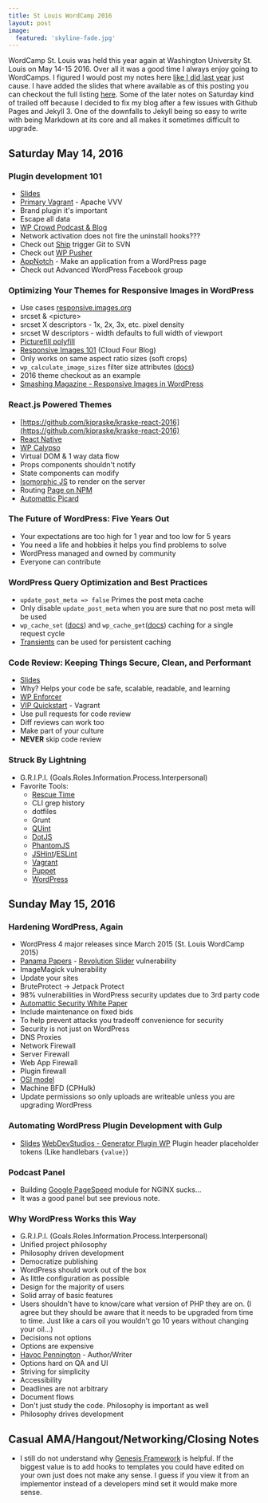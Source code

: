 ```yaml
---
title: St Louis WordCamp 2016
layout: post
image:
  featured: 'skyline-fade.jpg'
---
```


WordCamp St. Louis was held this year again at Washington University St. Louis on May 14-15 2016. Over all it was a good time I always enjoy going to WordCamps. I figured I would post my notes here [like I did last year](http://danholloran.me/2015/03/15/st-louis-wordcamp-2015/) just cause. I have added the slides that where available as of this posting you can checkout the full listing [here](https://2016.stlouis.wordcamp.org/2016/05/16/speaker-slides-round-up/). Some of the later notes on Saturday kind of trailed off because I decided to fix my blog after a few issues with Github Pages and Jekyll 3. One of the downfalls to Jekyll being so easy to write with being Markdown at its core and all makes it sometimes difficult to upgrade.

## Saturday May 14, 2016

### Plugin development 101
- [Slides](http://whoischris.com/slides/plugin-dev-101.pdf)
- [Primary Vagrant](https://github.com/ChrisWiegman/Primary-Vagrant) - Apache VVV
- Brand plugin it's important
- Escape all data
- [WP Crowd Podcast & Blog](http://www.thewpcrowd.com/)
- Network activation does not fire the uninstall hooks???
- Check out [Ship](http://ship.getherbert.com/) trigger Git to SVN
- Check out [WP Pusher](https://wppusher.com/)
- [AppNotch](http://www.appnotch.com/) - Make an application from a WordPress page
- Check out Advanced WordPress Facebook group

### Optimizing Your Themes for Responsive Images in WordPress
- Use cases [responsive.images.org](http://responsive.images.org)
- srcset & &lt;picture&gt;
- srcset X descriptors - 1x, 2x, 3x, etc. pixel density
- srcset W descriptors - width defaults to full width of viewport
- [Picturefill polyfill](https://scottjehl.github.io/picturefill/)
- [Responsive Images 101](http://blog.cloudfour.com/responsive-images-101-definitions/) (Cloud Four Blog)
- Only works on same aspect ratio sizes (soft crops)
- `wp_calculate_image_sizes` filter size attributes ([docs](https://developer.wordpress.org/reference/functions/wp_calculate_image_sizes/))
- 2016 theme checkout as an example
- [Smashing Magazine - Responsive Images in WordPress](https://www.smashingmagazine.com/2015/12/responsive-images-in-wordpress-core/)

### React.js Powered Themes
- [https://github.com/kipraske/kraske-react-2016](https://github.com/kipraske/kraske-react-2016)
- [React Native](https://facebook.github.io/react-native/)
- [WP Calypso](https://developer.wordpress.com/calypso/)
- Virtual DOM & 1 way data flow
- Props components shouldn't notify
- State components can modify
- [Isomorphic JS](http://isomorphic.net/) to render on the server
- Routing [Page on NPM](https://www.npmjs.com/package/page)
- [Automattic Picard](https://github.com/Automattic/Picard)
### The Future of WordPress: Five Years Out
- Your expectations are too high for 1 year and too low for 5 years
- You need a life and hobbies it helps you find problems to solve
- WordPress managed and owned by community
- Everyone can contribute

### WordPress Query Optimization and Best Practices
- `update_post_meta => false` Primes the post meta cache
- Only disable `update_post_meta` when you are sure that no post meta will be used
- `wp_cache_set` ([docs](https://codex.wordpress.org/Function_Reference/wp_cache_set)) and `wp_cache_get`([docs](https://codex.wordpress.org/Function_Reference/wp_cache_get)) caching for a single request cycle
- [Transients](https://codex.wordpress.org/Transients_API) can be used for persistent caching

### Code Review: Keeping Things Secure, Clean, and Performant
- [Slides](http://www.slideshare.net/ryanmarkel/ryan-markel-wordcamp-stl-2016-code-review)
- Why? Helps your code be safe, scalable, readable, and learning
- [WP Enforcer](https://github.com/stevegrunwell/wp-enforcer)
- [VIP Quickstart](https://vip.wordpress.com/documentation/vip/quickstart/) - Vagrant
- Use pull requests for code review
- Diff reviews can work too
- Make part of your culture
- **NEVER** skip code review

### Struck By Lightning
- G.R.I.P.I. (Goals.Roles.Information.Process.Interpersonal)
- Favorite Tools:
	- [Rescue Time](https://www.rescuetime.com/)
	- CLI grep history
	- dotfiles
	- Grunt
	- [QUint](https://qunitjs.com/)
	- [DotJS](https://github.com/defunkt/dotjs)
	- [PhantomJS](http://phantomjs.org/)
	- [JSHint](http://jshint.com/)/[ESLint](http://eslint.org/)
	- [Vagrant](https://www.vagrantup.com/)
	- [Puppet](https://puppet.com/)
	- [WordPress](https://wordpress.org/)

## Sunday May 15, 2016

### Hardening WordPress, Again
- WordPress 4 major releases since March 2015 (St. Louis WordCamp 2015)
- [Panama Papers](https://panamapapers.icij.org/) - [Revolution Slider](https://revolution.themepunch.com/) vulnerability
- ImageMagick vulnerability
- Update your sites
- BruteProtect -> Jetpack Protect
- 98% vulnerabilities in WordPress security updates due to 3rd party code
- [Automattic Security White Paper](https://wordpress.org/about/security/)
- Include maintenance on fixed bids
- To help prevent attacks you tradeoff convenience for security
- Security is not just on WordPress
- DNS Proxies
- Network Firewall
- Server Firewall
- Web App Firewall
- Plugin firewall
- [OSI model](https://en.wikipedia.org/wiki/OSI_model)
- Machine BFD (CPHulk)
- Update permissions so only uploads are writeable unless you are upgrading WordPress

### Automating WordPress Plugin Development with Gulp
- [Slides](http://www.slideshare.net/mikehale1/automating-wordpress-plugin-development-with-gulp)
[WebDevStudios - Generator Plugin WP](https://github.com/WebDevStudios/generator-plugin-wp)
Plugin header placeholder tokens (Like handlebars `{value}`)

### Podcast Panel
- Building [Google PageSpeed](https://developers.google.com/speed/pagespeed/module/) module for NGINX sucks...
- It was a good panel but see previous note.

### Why WordPress Works this Way
- G.R.I.P.I. (Goals.Roles.Information.Process.Interpersonal)
- Unified project philosophy
- Philosophy driven development
- Democratize publishing
- WordPress should work out of the box
- As little configuration as possible
- Design for the majority of users
- Solid array of basic features
- Users shouldn't have to know/care what version of PHP they are on. (I agree but they should be aware that it needs to be upgraded from time to time. Just like a cars oil you wouldn't go 10 years without changing your oil...)
- Decisions not options
- Options are expensive
- [Havoc Pennington](https://en.wikipedia.org/wiki/Havoc_Pennington) - Author/Writer
- Options hard on QA and UI
- Striving for simplicity
- Accessibility
- Deadlines are not arbitrary
- Document flows
- Don't just study the code. Philosophy is important as well
- Philosophy drives development

## Casual AMA/Hangout/Networking/Closing Notes
- I still do not understand why [Genesis Framework](http://my.studiopress.com/themes/genesis/) is helpful. If the biggest value is to add hooks to templates you could have edited on your own just does not make any sense. I guess if you view it from an implementor instead of a developers mind set it would make more sense.
